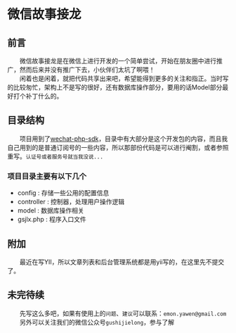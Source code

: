 # 微信故事接龙

## 前言

　　微信故事接龙是在微信上进行开发的一个简单尝试，开始在朋友圈中进行推广，然而后来并没有推广下去，小伙伴们太坑了啊喂！
<br>
　　闲着也是闲着，就把代码共享出来吧，希望能得到更多的关注和指正。当时写的比较匆忙，架构上不是写的很好，还有数据库操作部分，要用的话Model部分最好打个补丁什么的。

## 目录结构

　　项目用到了[wechat-php-sdk](https://github.com/dodgepudding/wechat-php-sdk)，目录中有大部分是这个开发包的内容，而且我自己用到的是普通订阅号的一些内容，所以那部份代码是可以进行阉割，或者参照重写。`认证号或者服务号就当我没说...`

### 项目目录主要有以下几个

* config : 存储一些公用的配置信息
* controller : 控制器，处理用户操作逻辑
* model : 数据库操作相关
* gsjlx.php : 程序入口文件

## 附加
　　最近在写YII，所以文章列表和后台管理系统都是用yii写的，在这里先不提交了。

## 未完待续

　　先写这么多吧，如果有使用上的`问题`、`建议`可以联系：`emon.yawen@gmail.com`
<br>
　　另外可以关注我们的微信公众号`gushijielong`，参与了解
